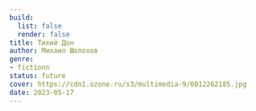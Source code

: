 ```yaml
---
build:
  list: false
  render: false
title: Тихий Дон
author: Михаил Шолохов
genre:
- fictionn
status: future
cover: https://cdn1.ozone.ru/s3/multimedia-9/6012262185.jpg
date: 2023-05-17
---
```


